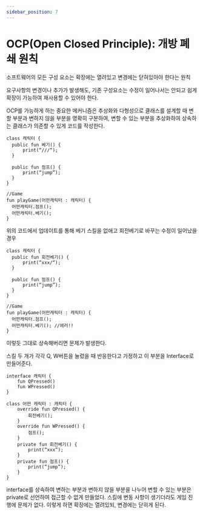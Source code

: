 ```yaml
---
sidebar_position: 7
---
```


# OCP(Open Closed Principle): 개방 폐쇄 원칙

소프트웨어의 모든 구성 요소는 확장에는 열려있고 변경에는 닫혀있아야 한다는 원칙

요구사항의 변경이나 추가가 발생해도, 기존 구성요소는 수정이 일어나서는 안되고
쉽게 확장이 가능하여 재사용할 수 있어야 한다.

OCP를 가능하게 하는 중요한 메커니즘은 추상화와 다형성으로
클래스를 설계할 때 변할 부분과 변하지 않을 부분을 명확히 구분하여,
변할 수 있는 부분을 추상화하여 상속하는 클래스가 의존할 수 있게 코드를 작성한다.


  ```
class 캐릭터 {
	public fun 베기() {
		print(“///“);
	}

	public fun 점프() {
		print(“jump”);
	}
}

//Game
fun playGame(어떤캐릭터 : 캐릭터) {
	어떤캐릭터.점프();
	어떤캐릭터.베기();
}
  ```

위의 코드에서 업데이트를 통해 베기 스킬을 없애고 회전베기로 바꾸는 수정이 일어났을 경우


  ```
class 캐릭터 {
	public fun 회전베기() {
		print(“xxx/“);
	}

	public fun 점프() {
		print(“jump”);
	}
}

//Game
fun playGame(어떤캐릭터 : 캐릭터) {
	어떤캐릭터.점프();
	어떤캐릭터.베기(); //에러!!
}

  ```
이렇듯 그대로 상속해버리면 문제가 발생한다.

스킬 두 개가 각각 Q, W버튼을 눌렀을 때 반응한다고 가정하고 이 부분을 Interface로 만들어준다.

```
interface 캐릭터 {
	fun QPressed()
	fun WPressed()
}

class 어떤 캐릭터 : 캐릭터 {
	override fun QPressed() {
		회전베기();
	}
	override fun WPressed() {
		점프();
	}
	private fun 회전베기() {
		print(“xxx”);
	}
	private fun 점프() {
		print(“jump”);
	}
}

  ```

interface를 상속하여 변하는 부분과 변하지 않을 부분을 나누어
변할 수 있는 부분은 private로 선언하여 접근할 수 없게 만들었다.
스킬에 변동 사항이 생기더라도 게임 진행에 문제가 없다.
이렇게 하면 확장에는 열려있되, 변경에는 닫히게 된다.

<br/>


